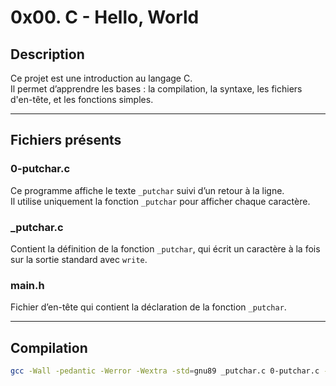 # 0x00. C - Hello, World

## Description
Ce projet est une introduction au langage C.  
Il permet d’apprendre les bases : la compilation, la syntaxe, les fichiers d'en-tête, et les fonctions simples.

---

## Fichiers présents

### 0-putchar.c
Ce programme affiche le texte `_putchar` suivi d’un retour à la ligne.  
Il utilise uniquement la fonction `_putchar` pour afficher chaque caractère.

### _putchar.c
Contient la définition de la fonction `_putchar`, qui écrit un caractère à la fois sur la sortie standard avec `write`.

### main.h
Fichier d’en-tête qui contient la déclaration de la fonction `_putchar`.

---

## Compilation
```bash
gcc -Wall -pedantic -Werror -Wextra -std=gnu89 _putchar.c 0-putchar.c -o 0-putchar
